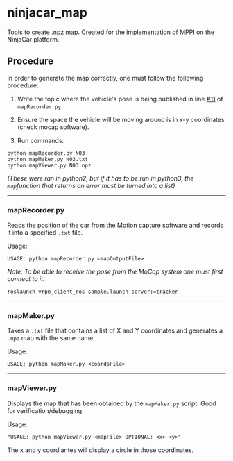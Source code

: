 # ninjacar_map
Tools to create .npz map. Created for the implementation of [MPPI](https://github.com/JaumeAlbardaner/mppi_trainer) on the NinjaCar platform.

## Procedure

In order to generate the map correctly, one must follow the following procedure:

1.  Write the topic where the vehicle's pose is being published in line [#11](https://github.com/JaumeAlbardaner/ninjacar_map/blob/2d0fabd5f96feab6e83b38484bd0f6b4312cea13/mapRecorder.py#L11) of `mapRecorder.py`.

2. Ensure the space the vehicle will be moving around is in x-y coordinates (check mocap software).

3. Run commands: 

  ```
  python mapRecorder.py N03
  python mapMaker.py N03.txt
  python mapViewer.py N03.npz
  ``` 
_(These were ran in python2, but if it has to be run in python3, the `map`function that returns an error must be turned into a list)_

----

### mapRecorder.py

  Reads the position of the car from the Motion capture software and records it into a specified `.txt` file.
  
  Usage:
  ```
  USAGE: python mapRecorder.py <mapOutputFile>
  ```
  _Note: To be able to receive the pose from the MoCap system one must first connect to it._
  ```
  roslaunch vrpn_client_ros sample.launch server:=tracker
  ```
  ----
### mapMaker.py

  Takes a `.txt` file that contains a list of X and Y coordinates and generates a `.npz` map with the same name.

  Usage:
  ```
  USAGE: python mapMaker.py <coordsFile>
  ```

  -----
### mapViewer.py

  Displays the map that has been obtained by the `mapMaker.py` script. Good for verification/debugging.
  
  Usage:
  ```
  "USAGE: python mapViewer.py <mapFile> OPTIONAL: <x> <y>"
  ```
  The x and y coordiantes will display a circle in those coordinates.
  
